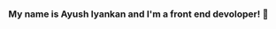 ### My name is Ayush Iyankan and I'm a front end devoloper! 👋

<!--
**AyushIyankan/AyushIyankan** is a ✨ _special_ ✨ repository because its `README.md` (this file) appears on your GitHub profile.

Here are some ideas to get you started:

- 🔭 I’m currently working on ... Codex
- 🌱 I’m currently learning ... React.js
- 👯 I’m looking to collaborate on ... React.js
- 🤔 I’m looking for help with ... AWS , MongoDB
- 💬 Ask me about ... Anything
- 📫 How to reach me: ...
- 😄 Pronouns: ... He/Him
- ⚡ Fun fact: ... I am still learning..
-->
